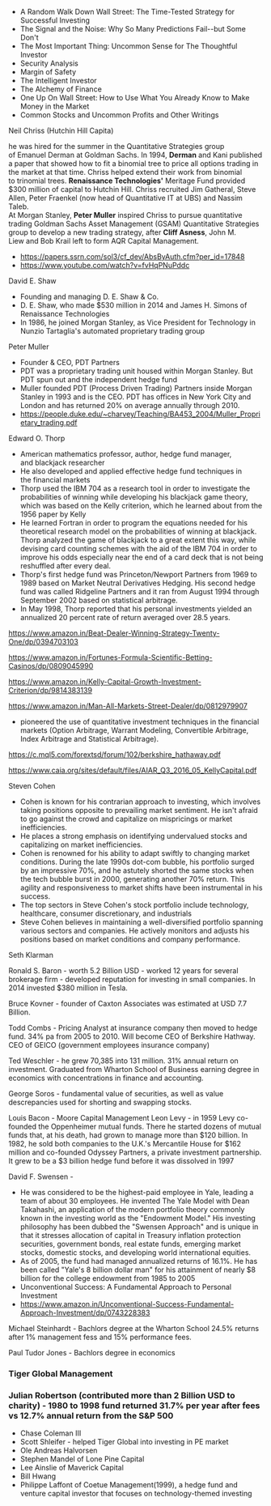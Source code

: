 - A Random Walk Down Wall Street: The Time-Tested Strategy for Successful Investing
- The Signal and the Noise: Why So Many Predictions Fail--but Some Don't 
- The Most Important Thing: Uncommon Sense for The Thoughtful Investor
- Security Analysis
- Margin of Safety
- The Intelligent Investor
- The Alchemy of Finance
- One Up On Wall Street: How to Use What You Already Know to Make Money in the Market
- Common Stocks and Uncommon Profits and Other Writings

Neil Chriss (Hutchin Hill Capita)

he was hired for the summer in the Quantitative Strategies group of Emanuel Derman at Goldman Sachs. In 1994, **Derman** and Kani published a paper that showed how to fit a binomial tree to price all options trading in the market at that time. Chriss helped extend their work from binomial to trinomial trees.
**Renaissance Technologies'** Meritage Fund provided $300 million of capital to Hutchin Hill.
Chriss recruited Jim Gatheral, Steve Allen, Peter Fraenkel (now head of Quantitative IT at UBS) and Nassim Taleb.		
At Morgan Stanley, **Peter Muller** inspired Chriss to pursue quantitative trading
Goldman Sachs Asset Management (GSAM) Quantitative Strategies group to develop a new trading strategy, after **Cliff Asness**, John M. Liew and Bob Krail left to form AQR Capital Management.
- https://papers.ssrn.com/sol3/cf_dev/AbsByAuth.cfm?per_id=17848
- https://www.youtube.com/watch?v=fvHqPNuPddc		 

David E. Shaw	
- Founding and managing D. E. Shaw & Co.
- D. E. Shaw, who made $530 million in 2014 and James H. Simons of Renaissance Technologies		
- In 1986, he joined Morgan Stanley, as Vice President for Technology in Nunzio Tartaglia's automated proprietary trading group		

Peter Muller	
- Founder & CEO, PDT Partners
- PDT was a proprietary trading unit housed within Morgan Stanley. But PDT spun out and the independent hedge fund		
- Muller founded PDT (Process Driven Trading) Partners inside Morgan Stanley in 1993 and is the CEO. PDT has offices in New York City and London and has returned 20% on average annually through 2010.		
- https://people.duke.edu/~charvey/Teaching/BA453_2004/Muller_Proprietary_trading.pdf		

Edward O. Thorp	
- American mathematics professor, author, hedge fund manager, and blackjack researcher
- He also developed and applied effective hedge fund techniques in the financial markets
- Thorp used the IBM 704 as a research tool in order to investigate the probabilities of winning while developing his blackjack game theory, which was based on the Kelly criterion, which he learned about from the 1956 paper by Kelly		
- He learned Fortran in order to program the equations needed for his theoretical research model on the probabilities of winning at blackjack. Thorp analyzed the game of blackjack to a great extent this way, while devising card counting schemes with the aid of the IBM 704 in order to improve his odds especially near the end of a card deck that is not being reshuffled after every deal.		
- Thorp's first hedge fund was Princeton/Newport Partners from 1969 to 1989 based on Market Neutral Derivatives Hedging. His second hedge fund was called Ridgeline Partners and it ran from August 1994 through September 2002 based on statistical arbitrage.	
- In May 1998, Thorp reported that his personal investments yielded an annualized 20 percent rate of return averaged over 28.5 years.		
	
https://www.amazon.in/Beat-Dealer-Winning-Strategy-Twenty-One/dp/0394703103		
	
https://www.amazon.in/Fortunes-Formula-Scientific-Betting-Casinos/dp/0809045990		
	
https://www.amazon.in/Kelly-Capital-Growth-Investment-Criterion/dp/9814383139		
	
https://www.amazon.in/Man-All-Markets-Street-Dealer/dp/0812979907		
	
- pioneered the use of quantitative investment techniques in the financial markets (Option Arbitrage, Warrant Modeling, Convertible Arbitrage, Index Arbitrage and Statistical Arbitrage).		
	
https://c.mql5.com/forextsd/forum/102/berkshire_hathaway.pdf		
	
https://www.caia.org/sites/default/files/AIAR_Q3_2016_05_KellyCapital.pdf		

Steven Cohen	
- Cohen is known for his contrarian approach to investing, which involves taking positions opposite to prevailing market sentiment. He isn't afraid to go against the crowd and capitalize on mispricings or market inefficiencies.		
- He places a strong emphasis on identifying undervalued stocks and capitalizing on market inefficiencies.		
- Cohen is renowned for his ability to adapt swiftly to changing market conditions. During the late 1990s dot-com bubble, his portfolio surged by an impressive 70%, and he astutely shorted the same stocks when the tech bubble burst in 2000, generating another 70% return. This agility and responsiveness to market shifts have been instrumental in his success.		
- The top sectors in Steve Cohen's stock portfolio include technology, healthcare, consumer discretionary, and industrials		
- Steve Cohen believes in maintaining a well-diversified portfolio spanning various sectors and companies. He actively monitors and adjusts his positions based on market conditions and company performance.		

Seth Klarman

Ronald S. Baron - worth 5.2 Billion USD - worked 12 years for several brokerage firm - developed reputation for investing in small companies. 
In 2014 invested $380 million in Tesla.

Bruce Kovner - founder of Caxton Associates was estimated at USD 7.7 Billion. 

Todd Combs - Pricing Analyst at insurance company then moved to hedge fund. 34% pa from 2005 to 2010. Will become CEO of Berkshire Hathway. CEO of GEICO (government employees insurance company)

Ted Weschler - he grew 70,385 into 131 million. 31% annual return on investment. Graduated from Wharton School of Business earning degree in economics with concentrations in finance and accounting.

George Soros - fundamental value of securities, as well as value descrepancies used for shorting and swapping stocks.

Louis Bacon - Moore Capital Management
Leon Levy - in 1959 Levy co-founded the Oppenheimer mutual funds. There he started dozens of mutual funds that, at his death, had grown to manage more than $120 billion. In 1982, he sold both companies to the U.K.'s Mercantile House for $162 million and co-founded Odyssey Partners, a private investment partnership. It grew to be a $3 billion hedge fund before it was dissolved in 1997

David F. Swensen - 

- He was considered to be the highest-paid employee in Yale, leading a team of about 30 employees. He invented The Yale Model with Dean Takahashi, an application of the modern portfolio theory commonly known in the investing world as the "Endowment Model." His investing philosophy has been dubbed the "Swensen Approach" and is unique in that it stresses allocation of capital in Treasury inflation protection securities, government bonds, real estate funds, emerging market stocks, domestic stocks, and developing world international equities.
- As of 2005, the fund had managed annualized returns of 16.1%. He has been called "Yale's 8 billion dollar man" for his attainment of nearly $8 billion for the college endowment from 1985 to 2005
- Unconventional Success: A Fundamental Approach to Personal Investment
- https://www.amazon.in/Unconventional-Success-Fundamental-Approach-Investment/dp/0743228383

Michael Steinhardt - Bachlors degree at the Wharton School
24.5% returns after 1% management fess and 15% performance fees.

Paul Tudor Jones - Bachlors degree in economics

### Tiger Global Management 
### Julian Robertson (contributed more than 2 Billion USD to charity) - 1980 to 1998 fund returned 31.7% per year after fees vs 12.7% annual return from the S&P 500

- Chase Coleman III
- Scott Shleifer - helped Tiger Global into investing in PE market
- Ole Andreas Halvorsen 
- Stephen Mandel of Lone Pine Capital 
- Lee Ainslie of Maverick Capital 
- Bill Hwang 
- Philippe Laffont of Coetue Management(1999), a hedge fund and venture capital investor that focuses on technology-themed investing

